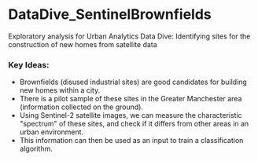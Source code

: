 # DataDive_SentinelBrownfields
Exploratory analysis for Urban Analytics Data Dive: Identifying sites for the construction of new homes from satellite data

### Key Ideas:
- Brownfields (disused industrial sites) are good candidates for building new homes within a city.
- There is a pilot sample of these sites in the Greater Manchester area (information collected on the ground).
- Using Sentinel-2 satellite images, we can measure the characteristic "spectrum" of these sites, and check if it differs from other areas in an urban environment.
- This information can then be used as an input to train a classification algorithm.
